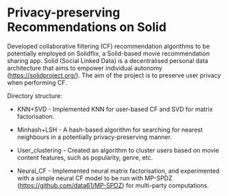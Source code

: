 # Privacy-preserving Recommendations on Solid 
Developed collaborative filtering (CF) recommendation algorithms to be potentially employed on Solidflix, a Solid-based movie recommendation sharing app. Solid (Social Linked Data) is a decentralised personal data architecture that aims to empower individual autonomy (https://solidproject.org/). The aim of the project is to preserve user privacy when performing CF.


Directory structure:

- KNN+SVD - Implemented KNN for user-based CF and SVD for matrix factorisation.

- Minhash+LSH - A hash-based algorithm for searching for nearest neighbours in a potentially privacy-preserving manner. 

- User_clustering - Created an algorithm to cluster users based on movie content features, such as popularity, genre, etc.

- Neural_CF - Implemented neural matrix factorisation, and experimented with a simple neural CF model to be run with MP-SPDZ (https://github.com/data61/MP-SPDZ) for multi-party computations. 
